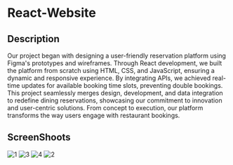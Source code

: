 # React-Website

## Description 
Our project began with designing a user-friendly reservation platform using Figma's prototypes and wireframes. Through React development, we built the platform from scratch using HTML, CSS, and JavaScript, ensuring a dynamic and responsive experience. By integrating APIs, we achieved real-time updates for available booking time slots, preventing double bookings. This project seamlessly merges design, development, and data integration to redefine dining reservations, showcasing our commitment to innovation and user-centric solutions. From concept to execution, our platform transforms the way users engage with restaurant bookings.

## ScreenShoots
![1](https://github.com/OmarGaafar1/React-Website/assets/92587188/0a8f0063-ea11-4ab6-9244-f6250e68b8fa)
![3](https://github.com/OmarGaafar1/React-Website/assets/92587188/8bab8910-3310-4431-9167-c3768f056043)
![4](https://github.com/OmarGaafar1/React-Website/assets/92587188/2685ebb6-e6e2-46ce-90c4-6b265155728f)
![2](https://github.com/OmarGaafar1/React-Website/assets/92587188/38e76ee7-f33c-4301-ac2b-ef0ffd4f9c50)
